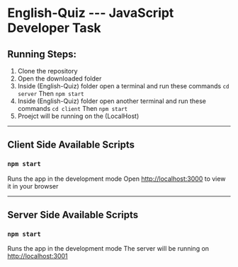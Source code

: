 # English-Quiz --- JavaScript Developer Task 

## Running Steps:

1) Clone the repository
2) Open the downloaded folder
3) Inside (English-Quiz) folder open a terminal and run these commands `cd server` Then `npm start`
4) Inside (English-Quiz) folder open another terminal and run these commands `cd client` Then `npm start`
5) Proejct will be running on the (LocalHost)

----------------------------------

## Client Side Available Scripts
### `npm start`

Runs the app in the development mode
Open [http://localhost:3000](http://localhost:3000) to view it in your browser

----------------------------------

## Server Side Available Scripts
### `npm start`

Runs the app in the development mode
The server will be running on [http://localhost:3001](http://localhost:3001)
